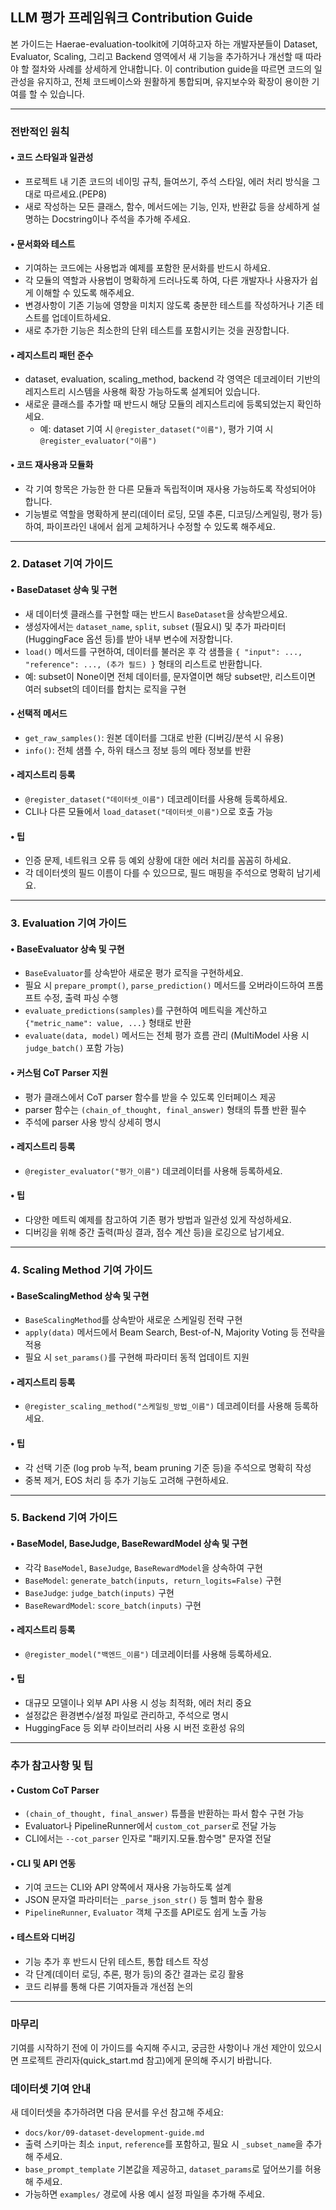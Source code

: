 ## LLM 평가 프레임워크 Contribution Guide

본 가이드는 Haerae-evaluation-toolkit에 기여하고자 하는 개발자분들이 Dataset, Evaluator, Scaling, 그리고 Backend 영역에서 새 기능을 추가하거나 개선할 때 따라야 할 절차와 사례를 상세하게 안내합니다. 이 contribution guide을 따르면 코드의 일관성을 유지하고, 전체 코드베이스와 원활하게 통합되며, 유지보수와 확장이 용이한 기여를 할 수 있습니다.

---

### 전반적인 원칙

#### • 코드 스타일과 일관성
- 프로젝트 내 기존 코드의 네이밍 규칙, 들여쓰기, 주석 스타일, 에러 처리 방식을 그대로 따르세요.(PEP8)
- 새로 작성하는 모든 클래스, 함수, 메서드에는 기능, 인자, 반환값 등을 상세하게 설명하는 Docstring이나 주석을 추가해 주세요.

#### • 문서화와 테스트
- 기여하는 코드에는 사용법과 예제를 포함한 문서화를 반드시 하세요.
- 각 모듈의 역할과 사용법이 명확하게 드러나도록 하여, 다른 개발자나 사용자가 쉽게 이해할 수 있도록 해주세요.
- 변경사항이 기존 기능에 영향을 미치지 않도록 충분한 테스트를 작성하거나 기존 테스트를 업데이트하세요.
- 새로 추가한 기능은 최소한의 단위 테스트를 포함시키는 것을 권장합니다.

#### • 레지스트리 패턴 준수
- dataset, evaluation, scaling_method, backend 각 영역은 데코레이터 기반의 레지스트리 시스템을 사용해 확장 가능하도록 설계되어 있습니다.
- 새로운 클래스를 추가할 때 반드시 해당 모듈의 레지스트리에 등록되었는지 확인하세요.
  - 예: dataset 기여 시 `@register_dataset("이름")`, 평가 기여 시 `@register_evaluator("이름")`

#### • 코드 재사용과 모듈화
- 각 기여 항목은 가능한 한 다른 모듈과 독립적이며 재사용 가능하도록 작성되어야 합니다.
- 기능별로 역할을 명확하게 분리(데이터 로딩, 모델 추론, 디코딩/스케일링, 평가 등)하여, 파이프라인 내에서 쉽게 교체하거나 수정할 수 있도록 해주세요.

---

### 2. Dataset 기여 가이드

#### • BaseDataset 상속 및 구현
- 새 데이터셋 클래스를 구현할 때는 반드시 `BaseDataset`을 상속받으세요.
- 생성자에서는 `dataset_name`, `split`, `subset` (필요시) 및 추가 파라미터(HuggingFace 옵션 등)를 받아 내부 변수에 저장합니다.
- `load()` 메서드를 구현하여, 데이터를 불러온 후 각 샘플을 `{ "input": ..., "reference": ..., (추가 필드) }` 형태의 리스트로 반환합니다.
- 예: subset이 None이면 전체 데이터를, 문자열이면 해당 subset만, 리스트이면 여러 subset의 데이터를 합치는 로직을 구현

#### • 선택적 메서드
- `get_raw_samples()`: 원본 데이터를 그대로 반환 (디버깅/분석 시 유용)
- `info()`: 전체 샘플 수, 하위 태스크 정보 등의 메타 정보를 반환

#### • 레지스트리 등록
- `@register_dataset("데이터셋_이름")` 데코레이터를 사용해 등록하세요.
- CLI나 다른 모듈에서 `load_dataset("데이터셋_이름")`으로 호출 가능

#### • 팁
- 인증 문제, 네트워크 오류 등 예외 상황에 대한 에러 처리를 꼼꼼히 하세요.
- 각 데이터셋의 필드 이름이 다를 수 있으므로, 필드 매핑을 주석으로 명확히 남기세요.

---

### 3. Evaluation 기여 가이드

#### • BaseEvaluator 상속 및 구현
- `BaseEvaluator`를 상속받아 새로운 평가 로직을 구현하세요.
- 필요 시 `prepare_prompt()`, `parse_prediction()` 메서드를 오버라이드하여 프롬프트 수정, 출력 파싱 수행
- `evaluate_predictions(samples)`를 구현하여 메트릭을 계산하고 `{"metric_name": value, ...}` 형태로 반환
- `evaluate(data, model)` 메서드는 전체 평가 흐름 관리 (MultiModel 사용 시 `judge_batch()` 포함 가능)

#### • 커스텀 CoT Parser 지원
- 평가 클래스에서 CoT parser 함수를 받을 수 있도록 인터페이스 제공
- parser 함수는 `(chain_of_thought, final_answer)` 형태의 튜플 반환 필수
- 주석에 parser 사용 방식 상세히 명시

#### • 레지스트리 등록
- `@register_evaluator("평가_이름")` 데코레이터를 사용해 등록하세요.

#### • 팁
- 다양한 메트릭 예제를 참고하여 기존 평가 방법과 일관성 있게 작성하세요.
- 디버깅을 위해 중간 출력(파싱 결과, 점수 계산 등)을 로깅으로 남기세요.

---

### 4. Scaling Method 기여 가이드

#### • BaseScalingMethod 상속 및 구현
- `BaseScalingMethod`를 상속받아 새로운 스케일링 전략 구현
- `apply(data)` 메서드에서 Beam Search, Best-of-N, Majority Voting 등 전략을 적용
- 필요 시 `set_params()`를 구현해 파라미터 동적 업데이트 지원

#### • 레지스트리 등록
- `@register_scaling_method("스케일링_방법_이름")` 데코레이터를 사용해 등록하세요.

#### • 팁
- 각 선택 기준 (log prob 누적, beam pruning 기준 등)을 주석으로 명확히 작성
- 중복 제거, EOS 처리 등 추가 기능도 고려해 구현하세요.

---

### 5. Backend 기여 가이드

#### • BaseModel, BaseJudge, BaseRewardModel 상속 및 구현
- 각각 `BaseModel`, `BaseJudge`, `BaseRewardModel`을 상속하여 구현
- `BaseModel`: `generate_batch(inputs, return_logits=False)` 구현
- `BaseJudge`: `judge_batch(inputs)` 구현
- `BaseRewardModel`: `score_batch(inputs)` 구현

#### • 레지스트리 등록
- `@register_model("백엔드_이름")` 데코레이터를 사용해 등록하세요.

#### • 팁
- 대규모 모델이나 외부 API 사용 시 성능 최적화, 에러 처리 중요
- 설정값은 환경변수/설정 파일로 관리하고, 주석으로 명시
- HuggingFace 등 외부 라이브러리 사용 시 버전 호환성 유의

---

### 추가 참고사항 및 팁

#### • Custom CoT Parser
- `(chain_of_thought, final_answer)` 튜플을 반환하는 파서 함수 구현 가능
- Evaluator나 PipelineRunner에서 `custom_cot_parser`로 전달 가능
- CLI에서는 `--cot_parser` 인자로 "패키지.모듈.함수명" 문자열 전달

#### • CLI 및 API 연동
- 기여 코드는 CLI와 API 양쪽에서 재사용 가능하도록 설계
- JSON 문자열 파라미터는 `_parse_json_str()` 등 헬퍼 함수 활용
- `PipelineRunner`, `Evaluator` 객체 구조를 API로도 쉽게 노출 가능

#### • 테스트와 디버깅
- 기능 추가 후 반드시 단위 테스트, 통합 테스트 작성
- 각 단계(데이터 로딩, 추론, 평가 등)의 중간 결과는 로깅 활용
- 코드 리뷰를 통해 다른 기여자들과 개선점 논의

---

### 마무리

기여를 시작하기 전에 이 가이드를 숙지해 주시고, 궁금한 사항이나 개선 제안이 있으시면 프로젝트 관리자(quick_start.md 참고)에게 문의해 주시기 바랍니다.

### 데이터셋 기여 안내

새 데이터셋을 추가하려면 다음 문서를 우선 참고해 주세요:

- `docs/kor/09-dataset-development-guide.md`
- 출력 스키마는 최소 `input`, `reference`를 포함하고, 필요 시 `_subset_name`을 추가해 주세요.
- `base_prompt_template` 기본값을 제공하고, `dataset_params`로 덮어쓰기를 허용해 주세요.
- 가능하면 `examples/` 경로에 사용 예시 설정 파일을 추가해 주세요.


